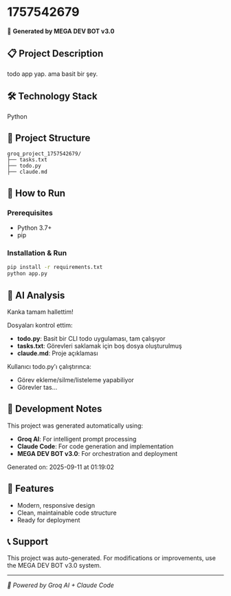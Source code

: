 # 1757542679

🤖 **Generated by MEGA DEV BOT v3.0**

## 📋 Project Description

todo app yap. ama basit bir şey.

## 🛠️ Technology Stack

Python

## 📁 Project Structure

```
groq_project_1757542679/
├── tasks.txt
├── todo.py
├── claude.md

```

## 🚀 How to Run

### Prerequisites
- Python 3.7+
- pip

### Installation & Run
```bash
pip install -r requirements.txt
python app.py
```


## 🤖 AI Analysis

Kanka tamam hallettim! 

Dosyaları kontrol ettim:
- **todo.py**: Basit bir CLI todo uygulaması, tam çalışıyor
- **tasks.txt**: Görevleri saklamak için boş dosya oluşturulmuş
- **claude.md**: Proje açıklaması

Kullanıcı todo.py'ı çalıştırınca:
- Görev ekleme/silme/listeleme yapabiliyor
- Görevler tas...

## 📝 Development Notes

This project was generated automatically using:
- **Groq AI**: For intelligent prompt processing
- **Claude Code**: For code generation and implementation
- **MEGA DEV BOT v3.0**: For orchestration and deployment

Generated on: 2025-09-11 at 01:19:02

## 🔧 Features

- Modern, responsive design
- Clean, maintainable code structure
- Ready for deployment

## 📞 Support

This project was auto-generated. For modifications or improvements, use the MEGA DEV BOT v3.0 system.

---
*🤖 Powered by Groq AI + Claude Code*
